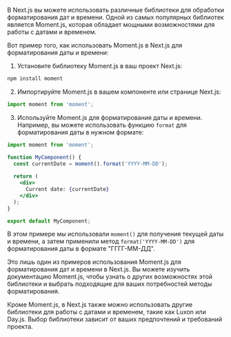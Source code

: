 В Next.js вы можете использовать различные библиотеки для обработки форматирования дат и времени. Одной из самых популярных библиотек является Moment.js, которая обладает мощными возможностями для работы с датами и временем.

Вот пример того, как использовать Moment.js в Next.js для форматирования даты и времени:

1. Установите библиотеку Moment.js в ваш проект Next.js:

```bash
npm install moment
```

2. Импортируйте Moment.js в вашем компоненте или странице Next.js:

```jsx
import moment from 'moment';
```

3. Используйте Moment.js для форматирования даты и времени. Например, вы можете использовать функцию `format` для форматирования даты в нужном формате:

```jsx
import moment from 'moment';

function MyComponent() {
  const currentDate = moment().format('YYYY-MM-DD');
  
  return (
    <div>
      Current date: {currentDate}
    </div>
  );
}

export default MyComponent;
```

В этом примере мы использовали `moment()` для получения текущей даты и времени, а затем применили метод `format('YYYY-MM-DD')` для форматирования даты в формате "ГГГГ-ММ-ДД".

Это лишь один из примеров использования Moment.js для форматирования дат и времени в Next.js. Вы можете изучить документацию Moment.js, чтобы узнать о других возможностях этой библиотеки и выбрать подходящие для ваших потребностей методы форматирования.

Кроме Moment.js, в Next.js также можно использовать другие библиотеки для работы с датами и временем, такие как Luxon или Day.js. Выбор библиотеки зависит от ваших предпочтений и требований проекта.